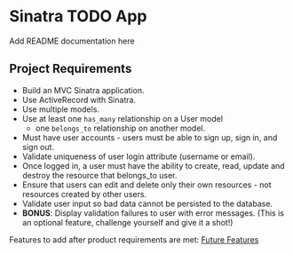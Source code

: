 # Sinatra TODO App 
Add README documentation here 
## Project Requirements   

- Build an MVC Sinatra application.
- Use ActiveRecord with Sinatra.
- Use multiple models.
- Use at least one `has_many` relationship on a User model
    - one `belongs_to` relationship on another model.
- Must have user accounts - users must be able to sign up, sign in, and sign out.
- Validate uniqueness of user login attribute (username or email).
- Once logged in, a user must have the ability to create, read, update and destroy the resource that belongs_to user.
- Ensure that users can edit and delete only their own resources - not resources created by other users.
- Validate user input so bad data cannot be persisted to the database.
- **BONUS**: Display validation failures to user with error messages. (This is an optional feature, challenge yourself and give it a shot!)

Features to add after product requirements are met: [Future Features](./FUTURE_FEATURES.MD')

